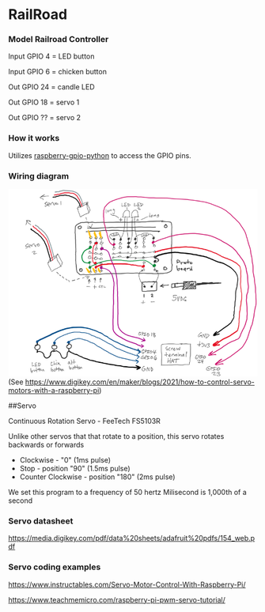 # RailRoad
### Model Railroad Controller

Input GPIO 4 = LED button

Input GPIO 6 = chicken button

Out GPIO 24 = candle LED

Out GPIO 18 = servo 1

Out GPIO ?? = servo 2

### How it works
Utilizes [raspberry-gpio-python](https://sourceforge.net/p/raspberry-gpio-python/wiki/Examples/) to access the GPIO pins.


### Wiring diagram
![](https://raw.githubusercontent.com/LookHere/RailRoad/master/images/diagram-1b.png)
(See https://www.digikey.com/en/maker/blogs/2021/how-to-control-servo-motors-with-a-raspberry-pi)


##Servo 

Continuous Rotation Servo - FeeTech FS5103R

Unlike other servos that that rotate to a position, this servo rotates backwards or forwards 

- Clockwise - "0" (1ms pulse)
- Stop - position "90" (1.5ms pulse)
- Counter Clockwise - position "180" (2ms pulse)

We set this program to a frequency of 50 hertz
Milisecond is 1,000th of a second



### Servo datasheet
https://media.digikey.com/pdf/data%20sheets/adafruit%20pdfs/154_web.pdf

### Servo coding examples
https://www.instructables.com/Servo-Motor-Control-With-Raspberry-Pi/

https://www.teachmemicro.com/raspberry-pi-pwm-servo-tutorial/
